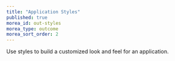 ```yaml
---
title: "Application Styles"
published: true
morea_id: out-styles
morea_type: outcome
morea_sort_order: 2
---
```


Use styles to build a customized look and feel for an application.
